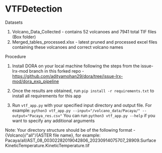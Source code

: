 # VTFDetection

Datasets

1. Volcano_Data_Collected - contains 52 volcanoes and 7941 total TIF files (Box folder)
2. Merged_tables_processed.xlsx - latest pruned and processed excel files containing these volcanoes and correct volcano names

Procedure

1. Install DORA on your local machine following the steps from the issue-lrx-mod branch in this forked repo
		-https://github.com/adityamohan29/dora/tree/issue-lrx-mod/dora_exp_pipeline

2. Once the results are obtained, run `pip install -r requirements.txt` to install all requirements for this app

3. Run `vtf_app.py` with your specified input directory and output file. For example: 
`python3 vtf_app.py --input="/volcano_data/Pacaya/" --output="Pacaya_res.csv"`
You can run `python3 vtf_app.py --help` if you want to specify any additional arguments

Note:
Your directory structure should be of the following format - {Volcano}/"all"/{ASTER file name}, for example:
Pacaya/all/AST_08_00302282019042806_20230914075707_28909.SurfaceKineticTemperature.KineticTemperature.tif



